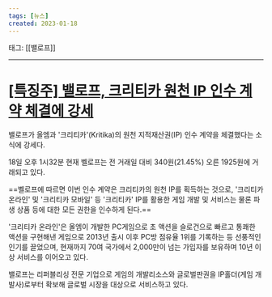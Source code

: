 ```yaml
---
tags: [뉴스]
created: 2023-01-18
---
```


태그: [[밸로프]]

___

# [[특징주] 밸로프, 크리티카 원천 IP 인수 계약 체결에 강세](https://n.news.naver.com/article/417/0000887967?sid=101)

밸로프가 올엠과 '크리티카'(Kritika)의 원천 지적재산권(IP) 인수 계약을 체결했다는 소식에 강세다.  

18일 오후 1시32분 현재 벨로프는 전 거래일 대비 340원(21.45%) 오른 1925원에 거래되고 있다.

==벨로프에 따르면 이번 인수 계약은 크리티카의 원천 IP를 획득하는 것으로, '크리티카 온라인' 및 '크리티카 모바일' 등 '크리티카' IP를 활용한 게임 개발 및 서비스는 물론 파생 상품 등에 대한 모든 권한을 인수하게 된다.==

'크리티카 온라인'은 올엠이 개발한 PC게임으로 초 액션을 슬로건으로 빠르고 통쾌한 액션을 구현해낸 게임으로 2013년 출시 이후 PC방 점유율 1위를 기록하는 등 선풍적인 인기를 끌었으며, 현재까지 70여 국가에서 2,000만이 넘는 가입자를 보유하며 10년 이상 서비스를 이어오고 있다.

밸로프는 리퍼블리싱 전문 기업으로 게임의 개발리소스와 글로벌판권을 IP홀더(게임 개발사)로부터 확보해 글로벌 시장을 대상으로 서비스하고 있다.
